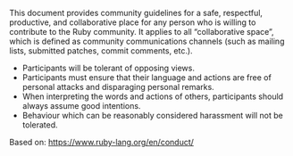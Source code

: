 ﻿This document provides community guidelines for a safe, respectful,
productive, and collaborative place for any person who is willing to
contribute to the Ruby community. It applies to all “collaborative
space”, which is defined as community communications channels (such as
mailing lists, submitted patches, commit comments, etc.).

- Participants will be tolerant of opposing views.
- Participants must ensure that their language and actions are free of personal attacks and disparaging personal remarks.
- When interpreting the words and actions of others, participants should always assume good intentions.
- Behaviour which can be reasonably considered harassment will not be tolerated.

Based on: https://www.ruby-lang.org/en/conduct/
